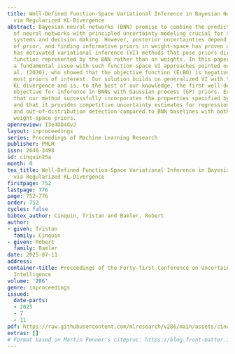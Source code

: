 ```yaml
---
title: Well-Defined Function-Space Variational Inference in Bayesian Neural Networks
  via Regularized KL-Divergence
abstract: Bayesian neural networks (BNN) promise to combine the predictive performance
  of neural networks with principled uncertainty modeling crucial for safety-critical
  systems and decision making. However, posterior uncertainties depend on the choice
  of prior, and finding informative priors in weight-space has proven difficult. This
  has motivated variational inference (VI) methods that pose priors directly on the
  function represented by the BNN rather than on weights. In this paper, we address
  a fundamental issue with such function-space VI approaches pointed out by Burt et
  al. (2020), who showed that the objective function (ELBO) is negative infinite for
  most priors of interest. Our solution builds on generalized VI with the regularized
  KL divergence and is, to the best of our knowledge, the first well-defined variational
  objective for inference in BNNs with Gaussian process (GP) priors. Experiments show
  that our method successfully incorporates the properties specified by the GP prior,
  and that it provides competitive uncertainty estimates for regression, classification
  and out-of-distribution detection compared to BNN baselines with both function and
  weight-space priors.
openreview: I3e4DD4dvJ
layout: inproceedings
series: Proceedings of Machine Learning Research
publisher: PMLR
issn: 2640-3498
id: cinquin25a
month: 0
tex_title: Well-Defined Function-Space Variational Inference in Bayesian Neural Networks
  via Regularized KL-Divergence
firstpage: 752
lastpage: 776
page: 752-776
order: 752
cycles: false
bibtex_author: Cinquin, Tristan and Bamler, Robert
author:
- given: Tristan
  family: Cinquin
- given: Robert
  family: Bamler
date: 2025-07-11
address:
container-title: Proceedings of the Forty-first Conference on Uncertainty in Artificial
  Intelligence
volume: '286'
genre: inproceedings
issued:
  date-parts:
  - 2025
  - 7
  - 11
pdf: https://raw.githubusercontent.com/mlresearch/v286/main/assets/cinquin25a/cinquin25a.pdf
extras: []
# Format based on Martin Fenner's citeproc: https://blog.front-matter.io/posts/citeproc-yaml-for-bibliographies/
---
```

